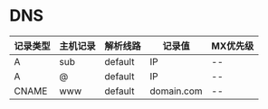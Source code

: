 # DNS

记录类型  | 主机记录 | 解析线路    | 记录值        | MX优先级
----- | ---- | ------- | ---------- | -----
A     | sub  | default | IP         | --
A     | @    | default | IP         | --
CNAME | www  | default | domain.com | --
